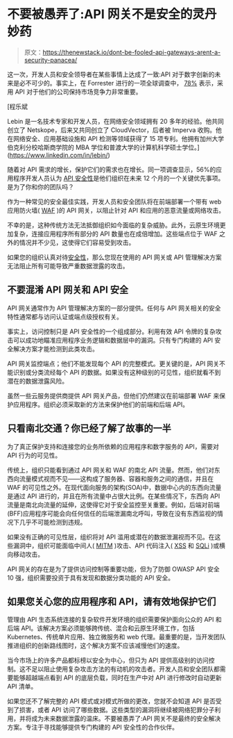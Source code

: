 # 不要被愚弄了:API 网关不是安全的灵丹妙药

> 原文：<https://thenewstack.io/dont-be-fooled-api-gateways-arent-a-security-panacea/>

这一次，开发人员和安全领导者在某些事情上达成了一致:API 对于数字创新的未来是必不可少的。事实上，在 Forrester 进行的一项全球调查中， [78%](https://www.imperva.com/resources/resource-library/white-papers/improve-api-performance-with-a-sound-api-security-strategy/) 表示，采用 API 对于他们的公司保持市场竞争力非常重要。

 [程乐斌

Lebin 是一名技术专家和开发人员，在网络安全领域拥有 20 多年的经验。他共同创立了 Netskope，后来又共同创立了 CloudVector，后者被 Imperva 收购。他在网络安全、应用基础设施和 API 检测等领域获得了 15 项专利。他拥有加州大学伯克利分校哈斯商学院的 MBA 学位和普渡大学的计算机科学硕士学位。](https://www.linkedin.com/in/lebin/) 

随着对 API 需求的增长，保护它们的需求也在增长。同一项调查显示，56%的应用程序开发人员认为 [API 安全性](https://www.imperva.com/blog/api-security-explained/)是他们组织在未来 12 个月的一个关键优先事项。是为了你和你的团队吗？

作为一种常见的安全最佳实践，开发人员和安全团队将在前端部署一个带有 web 应用防火墙( [WAF](https://www.imperva.com/learn/application-security/what-is-web-application-firewall-waf/) )的 API 网关，以阻止针对 API 和应用的恶意流量或网络攻击。

不幸的是，这种传统方法无法抵御组织如今面临的复杂威胁。此外，云原生环境更加复杂，连接应用程序所有部分的 API 数量也在成倍增加。这些端点位于 WAF 之外的情况并不少见，这使得它们容易受到攻击。

如果您的组织认真对待[安全性](https://www.imperva.com/blog/apis-are-here-to-stay-so-get-in-front-of-securing-them/)，那么您现在使用的 API 网关或 API 管理解决方案无法阻止所有可能导致严重数据泄露的攻击。

## **不要混淆 API 网关和 API 安全**

API 网关通常作为 API 管理解决方案的一部分提供。任何与 API 网关相关的安全特性通常都与访问认证或端点级授权有关。

事实上，访问控制只是 API 安全性的一个组成部分。利用有效 API 令牌的复杂攻击可以成功地瞄准应用程序业务逻辑和数据层中的漏洞。只有专门构建的 API 安全解决方案才能检测到此类攻击。

API 网关监控端点；他们不能发现每个 API 的完整模式。更关键的是，API 网关不能识别或分类流经每个 API 的数据。如果没有这种级别的可见性，组织就看不到潜在的数据泄露风险。

虽然一些云服务提供商提供 API 网关产品，但他们仍然建议在前端部署 WAF 来保护应用程序。组织必须采取新的方法来保护他们的前端和后端 API。

## **只看南北交通？你已经了解了故事的一半**

为了真正保护支持和连接您的业务所依赖的应用程序和数字服务的 API，需要对 API 行为的可见性。

传统上，组织只能看到通过 API 网关和 WAF 的南北 API 流量。然而，他们对东西向流量模式视而不见——这构成了服务器、容器和服务之间的通信，并且在 WAF 的可见性之外。在现代面向服务的架构(SOA)中，数据中心内的东西向流量是通过 API 进行的，并且在所有流量中占很大比例。在某些情况下，东西向 API 流量是南北向流量的延伸，这使得它对于安全监控至关重要。例如，后端对前端(BFF)应用程序可能会向任何信任的后端泄漏南北呼叫，导致在没有东西监视的情况下几乎不可能检测到违规。

如果没有正确的可见性层，组织将对 API 滥用或潜在的数据泄漏视而不见。在这些漏洞中，组织可能面临中间人( [MITM](https://www.imperva.com/learn/application-security/man-in-the-middle-attack-mitm/) )攻击、API 代码注入( [XSS](https://www.imperva.com/learn/application-security/cross-site-scripting-xss-attacks/) 和 [SQLi](https://www.imperva.com/learn/application-security/sql-injection-sqli/) )或横向移动攻击。

API 网关的存在是为了提供访问控制等重要功能，但为了防御 OWASP API 安全 10 强，组织需要投资于具有发现和数据分类功能的 API 安全。

## **如果您关心您的应用程序和 API，请有效地保护它们**

管理由 API 生态系统连接的复杂软件开发环境的组织需要保护面向公众的 API 和后端 API。该解决方案必须能够跨传统、混合和云原生环境工作，包括 Kubernetes、传统单片应用、独立微服务和 web 代理。最重要的是，当开发团队推进组织的创新路线图时，这个解决方案不应该减慢他们的速度。

当今市场上的许多产品都标榜以安全为中心，但只为 API 提供高级别的访问控制。这不足以阻止使用复杂攻击方法的有动机的攻击者。开发人员和安全团队都需要能够超越端点看到 API 的底层负载，同时在生产中对 API 进行修改时自动更新 API 清单。

如果您还不了解完整的 API 模式或对模式所做的更改，您就不会知道 API 是否受到了损害，或者 API 访问了哪些数据。这些类型的漏洞将继续被网络犯罪分子利用，并将成为未来数据泄露的温床。不要被愚弄了:API 网关不是最终的安全解决方案。专注于寻找能够提供专门构建的 API 安全性的合作伙伴。

<svg xmlns:xlink="http://www.w3.org/1999/xlink" viewBox="0 0 68 31" version="1.1"><title>Group</title> <desc>Created with Sketch.</desc></svg>
